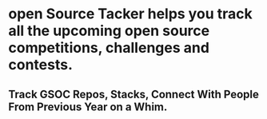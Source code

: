 # open Source Tacker helps you track all the upcoming open source competitions, challenges and contests. 

## Track GSOC Repos, Stacks, Connect With People From Previous Year on a Whim.